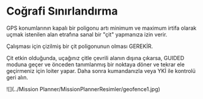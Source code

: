 # Coğrafi Sınırlandırma

GPS konumlarının kapalı bir poligonu artı minimum ve maximum irtifa olarak uçmak istenilen alan etrafına sanal bir "çit" yapmanıza izin verir.

Çalışması için çizilmiş bir çit poligonunun olması GEREKİR. 

Çit etkin olduğunda, uçağınız çitle çevrili alanın dışına çıkarsa, GUIDED moduna geçer ve önceden tanımlanmış bir noktaya döner ve tekrar ele geçirmeniz için loiter yapar. Daha sonra kumandanızla veya YKİ ile kontrolü geri alın.

![](../Mission Planner/MissionPlannerResimler/geofence1.jpg)
